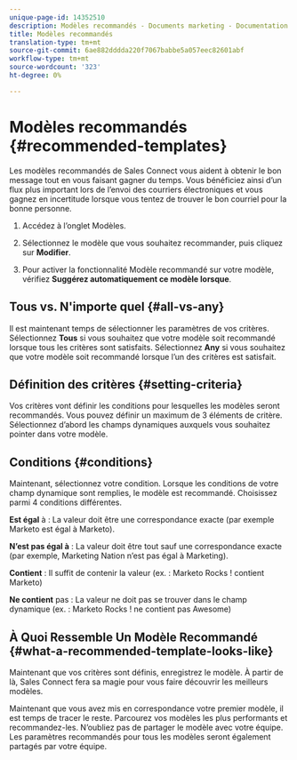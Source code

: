 ```yaml
---
unique-page-id: 14352510
description: Modèles recommandés - Documents marketing - Documentation du produit
title: Modèles recommandés
translation-type: tm+mt
source-git-commit: 6ae882dddda220f7067babbe5a057eec82601abf
workflow-type: tm+mt
source-wordcount: '323'
ht-degree: 0%

---
```



# Modèles recommandés {#recommended-templates}

Les modèles recommandés de Sales Connect vous aident à obtenir le bon message tout en vous faisant gagner du temps. Vous bénéficiez ainsi d’un flux plus important lors de l’envoi des courriers électroniques et vous gagnez en incertitude lorsque vous tentez de trouver le bon courriel pour la bonne personne.

1. Accédez à l’onglet Modèles.

1. Sélectionnez le modèle que vous souhaitez recommander, puis cliquez sur **Modifier**.

1. Pour activer la fonctionnalité Modèle recommandé sur votre modèle, vérifiez **Suggérez automatiquement ce modèle lorsque**.

## Tous vs. N&#39;importe quel {#all-vs-any}

Il est maintenant temps de sélectionner les paramètres de vos critères. Sélectionnez **Tous** si vous souhaitez que votre modèle soit recommandé lorsque tous les critères sont satisfaits. Sélectionnez **Any** si vous souhaitez que votre modèle soit recommandé lorsque l’un des critères est satisfait.

## Définition des critères {#setting-criteria}

Vos critères vont définir les conditions pour lesquelles les modèles seront recommandés. Vous pouvez définir un maximum de 3 éléments de critère. Sélectionnez d’abord les champs dynamiques auxquels vous souhaitez pointer dans votre modèle.

## Conditions {#conditions}

Maintenant, sélectionnez votre condition. Lorsque les conditions de votre champ dynamique sont remplies, le modèle est recommandé. Choisissez parmi 4 conditions différentes.

**Est égal** à : La valeur doit être une correspondance exacte (par exemple Marketo est égal à Marketo).

**N’est pas égal à** : La valeur doit être tout sauf une correspondance exacte (par exemple, Marketing Nation n’est pas égal à Marketing).

**Contient** : Il suffit de contenir la valeur (ex. : Marketo Rocks ! contient Marketo)

**Ne contient** pas : La valeur ne doit pas se trouver dans le champ dynamique (ex. : Marketo Rocks ! ne contient pas Awesome)

## À Quoi Ressemble Un Modèle Recommandé {#what-a-recommended-template-looks-like}

Maintenant que vos critères sont définis, enregistrez le modèle. À partir de là, Sales Connect fera sa magie pour vous faire découvrir les meilleurs modèles.

Maintenant que vous avez mis en correspondance votre premier modèle, il est temps de tracer le reste. Parcourez vos modèles les plus performants et recommandez-les. N’oubliez pas de partager le modèle avec votre équipe. Les paramètres recommandés pour tous les modèles seront également partagés par votre équipe.
